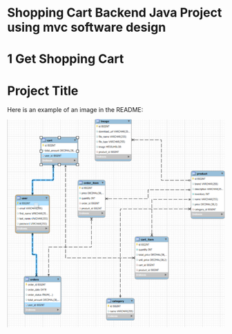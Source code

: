 # Shopping Cart Backend Java Project using mvc software design

# 1 Get Shopping Cart

# Project Title

Here is an example of an image in the README:

![Project Screenshot](./images/project.png)
